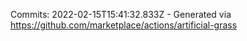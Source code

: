 Commits: 2022-02-15T15:41:32.833Z - Generated via https://github.com/marketplace/actions/artificial-grass
<br>
